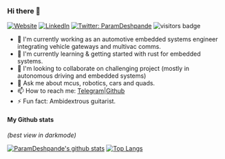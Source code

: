 ### Hi there 👋


[![Website][website-shield]][website-url]
[![LinkedIn][linkedin-shield]][linkedin-url]
[![Twitter: ParamDeshpande][twitter-shield]][twitter-url]
![visitors badge][visitors-url]


- :telescope:  I'm currently working as an automotive embedded systems engineer integrating vehicle gateways and multivac comms.
- :seedling: I'm currently learning & getting started with rust for embedded systems. 
- :dancers: I'm looking to collaborate on challenging project (mostly in autonomous driving and embedded systems)
- :speech_balloon: Ask me about mcus, robotics, cars and quads.
- :mailbox: How to reach me: [Telegram][Phone-number]|[Github][github-url]
- :zap: Fun fact: Ambidextrous guitarist. 

#### My Github stats
_(best view in darkmode)_

[![ParamDeshpande's github stats][github-stats-url]](https://github.com/ParamDeshpande/ParamDeshpande)
[![Top Langs][top-langs-url]](https://github.com/ParamDeshpande/)


[github-url]:https://github.com/ParamDeshpande

[website-shield]:https://img.shields.io/badge/website-paramdeshpande.github.io-26aa13
[website-url]:www.paramdeshpande.github.io

[linkedin-shield]: https://img.shields.io/badge/-ParamDeshpande-blue?style=flat-square&logo=Linkedin&logoColor=white&link=https://linkedin.com/in/param-deshpande-743690148/
[linkedin-url]: https://linkedin.com/in/param-deshpande-743690148/

[twitter-shield]: https://img.shields.io/twitter/follow/ParamDeshpande?style=social
[twitter-url]: https://twitter.com/ParamDeshpande

[visitors-url]: https://komarev.com/ghpvc/?username=ParamDeshpande&label=Visits&color=blueviolet&style=flat-square

[github-stats-url]: https://github-readme-stats.vercel.app/api?username=ParamDeshpande&count_private=true&hide_rank=true&show_icons=true&include_all_commits=true&hide_title=true&hide_border=true&theme=chartreuse-dark

[top-langs-url]: https://github-readme-stats.vercel.app/api/top-langs/?username=ParamDeshpande&hide=jupyter%20notebook,php&langs_count=10&hide_title=true&layout=compact&hide_border=true&theme=chartreuse-dark

[Phone-number]: +919967494836

<!--
**ParamDeshpande/ParamDeshpande** is a ✨ _special_ ✨ repository because its `README.md` (this file) appears on your GitHub profile.

Here are some ideas to get you started:

- 🔭 I’m currently working on ...
- 🌱 I’m currently learning ...
- 👯 I’m looking to collaborate on ...
- 🤔 I’m looking for help with ...
- 💬 Ask me about ...
- 📫 How to reach me: ...
- 😄 Pronouns: ...
- ⚡ Fun fact: ...
-->
